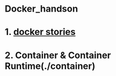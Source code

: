 # Docker_handson
# 1. [docker stories](./Docker_stories)
# 2. Container & Container Runtime(./container)

